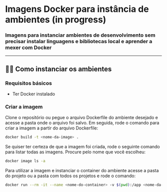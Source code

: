 # Imagens Docker para instância de ambientes (in progress)

### Imagens para instanciar ambientes de desenvolvimento sem precisar instalar linguagens e bibliotecas local e aprender a mexer com Docker
---
## 🧑‍💻 Como instanciar os ambientes

### Requisitos básicos
* Ter Docker instalado

### Criar a imagem
Clone o repositório ou pegue o arquivo Dockerfile do ambiente desejado e acesse a pasta onde o arquivo foi salvo. Em seguida, rode o comando para criar a imagem a partir do arquivo Dockerfile:

``` bash
docker build -t <nome-da-image> .
```

Se quiser ter certeza de que a imagem foi criada, rode o seguinte comando para listar todas as imagens. Procure pelo nome que você escolheu:

```bash
docker image ls -a
```

Para utilizar a imagem e instanciar o container do ambiente acesse a pasta do projeto ou a pasta com todos os projetos e rode o comando:
```bash
docker run --rm -it --name <nome-do-container> -v $(pwd):/app <nome-da-imagem>:latest
```
